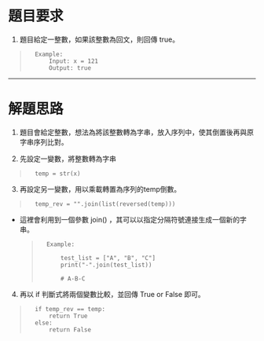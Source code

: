 # 題目要求

1. 題目給定一整數，如果該整數為回文，則回傳 true。

>       Example:
>           Input: x = 121
>           Output: true
> 

-----------------

# 解題思路

1. 題目會給定整數，想法為將該整數轉為字串，放入序列中，使其倒置後再與原字串序列比對。

2. 先設定一變數，將整數轉為字串

>       temp = str(x)

3. 再設定另一變數，用以乘載轉置為序列的temp倒數。

>       temp_rev = "".join(list(reversed(temp))) 
   
   * 這裡會利用到一個參數 join() ，其可以以指定分隔符號連接生成一個新的字串。
        >
        >       Example:
        >
        >           test_list = ["A", "B", "C"]
        >           print("-".join(test_list))
        >
        >           # A-B-C


4. 再以 if 判斷式將兩個變數比較，並回傳 True or False 即可。

>       if temp_rev == temp:
>           return True
>       else:
>           return False
